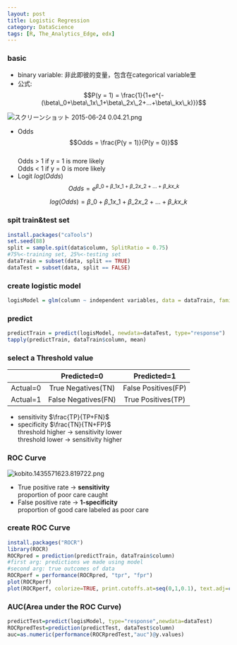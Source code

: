```yaml
---
layout: post
title: Logistic Regression
category: DataScience
tags: [R, The_Analytics_Edge, edx]
---
```



### basic
  - binary variable: 非此即彼的变量，包含在categorical variable里  
  - 公式: $$P(y = 1) = \frac{1}{1+e^{-(\beta\_0+\beta\_1x\_1+\beta\_2x\_2+...+\beta\_kx\_k)}}$$
  
![スクリーンショット 2015-06-24 0.04.21.png](https://qiita-image-store.s3.amazonaws.com/0/44948/794e3382-bd48-bcd7-35ea-4688f2fbcc37.png "スクリーンショット 2015-06-24 0.04.21.png")
  
  - Odds
  $$Odds = \frac{P(y = 1)}{P(y = 0)}$$  
  Odds > 1 if y = 1 is more likely  
  Odds < 1 if y = 0 is more likely  
  - Logit $log(Odds)$  
  $$Odds = e^{\beta\_0 + \beta\_1x\_1 + \beta\_2x\_2 + ... + \beta\_kx\_k}$$  

  $$log(Odds)=\beta\_0 + \beta\_1x\_1 + \beta\_2x\_2 + ... + \beta\_kx\_k$$
  

### spit train&test set
```r
install.packages("caTools")
set.seed(88)
split = sample.spit(data$column, SplitRatio = 0.75)  
#75%<-training set, 25%<-testing set
dataTrain = subset(data, split == TRUE)  
dataTest = subset(data, split == FALSE)  
```
### create logistic model
```r
logisModel = glm(column ~ independent variables, data = dataTrain, family=binomial)
```
### predict
```r
predictTrain = predict(logisModel, newdata=dataTest, type="response")
tapply(predictTrain, dataTrain$column, mean)
```
### select a Threshold value
  
|          |   Predicted=0        |     Predicted=1      |
|:---------|:--------------------:|:--------------------:|
| Actual=0 |  True Negatives(TN)  |  False Positives(FP) |
| Actual=1 |  False Negatives(FN) |  True Positives(TP)  |
  
- sensitivity  $\frac{TP}{TP+FN}$  
- specificity  $\frac{TN}{TN+FP}$  
threshold higher -> sensitivity lower  
threshold lower -> sensitivity higher

### ROC Curve
![kobito.1435571623.819722.png](https://qiita-image-store.s3.amazonaws.com/0/44948/372454ed-cc36-d7bc-2c73-c0f04d064d51.png "kobito.1435571623.819722.png")

- True positive rate -> **sensitivity**  
proportion of poor care caught
- False positive rate -> **1-specificity**  
proportion of good care labeled as poor care

### create ROC Curve
```r
install.packages("ROCR")
library(ROCR)
ROCRpred = prediction(predictTrain, dataTrain$column)
#first arg: predictions we made using model
#second arg: true outcomes of data
ROCRperf = performance(ROCRpred, "tpr", "fpr")
plot(ROCRperf)
plot(ROCRperf, colorize=TRUE, print.cutoffs.at=seq(0,1,0.1), text.adj=c(-0.2, 1.7))
```

### AUC(Area under the ROC Curve)

```r
predictTest=predict(logisModel, type="response",newdata=dataTest)
ROCRpredTest=prediction(predictTest, dataTest$column)
auc=as.numeric(performance(ROCRpredTest,"auc")@y.values)
```


